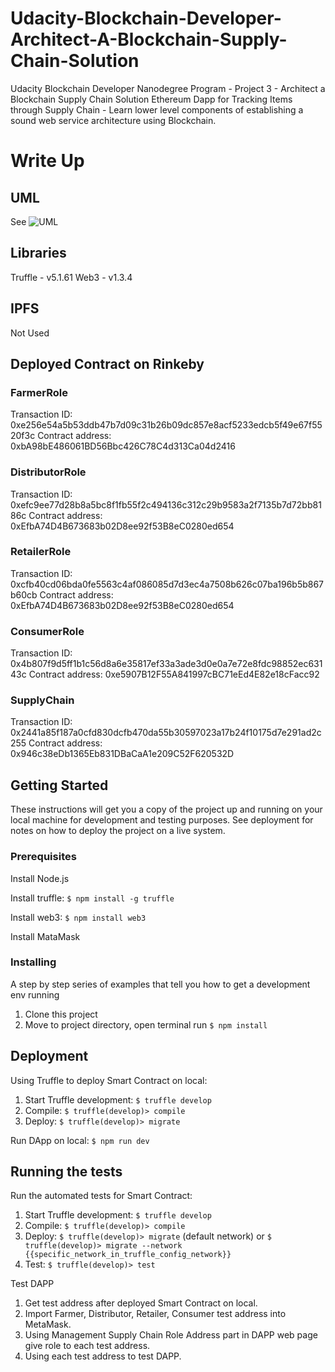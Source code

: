 # Udacity-Blockchain-Developer-Architect-A-Blockchain-Supply-Chain-Solution

Udacity Blockchain Developer Nanodegree Program - Project 3 - Architect a Blockchain Supply Chain Solution
Ethereum Dapp for Tracking Items through Supply Chain - Learn lower level components of establishing a sound web service architecture using Blockchain.

# Write Up
## UML 
See ![UML](./UML)
## Libraries 
Truffle - v5.1.61
Web3 - v1.3.4
## IPFS
Not Used

## Deployed Contract on Rinkeby

### FarmerRole
Transaction ID: 0xe256e54a5b53ddb47b7d09c31b26b09dc857e8acf5233edcb5f49e67f5520f3c
Contract address: 0xbA98bE486061BD56Bbc426C78C4d313Ca04d2416

### DistributorRole
Transaction ID: 0xefc9ee77d28b8a5bc8f1fb55f2c494136c312c29b9583a2f7135b7d72bb8186c
Contract address: 0xEfbA74D4B673683b02D8ee92f53B8eC0280ed654

### RetailerRole
Transaction ID: 0xcfb40cd06bda0fe5563c4af086085d7d3ec4a7508b626c07ba196b5b867b60cb
Contract address: 0xEfbA74D4B673683b02D8ee92f53B8eC0280ed654

### ConsumerRole
Transaction ID: 0x4b807f9d5ff1b1c56d8a6e35817ef33a3ade3d0e0a7e72e8fdc98852ec63143c
Contract address: 0xe5907B12F55A841997cBC71eEd4E82e18cFacc92

### SupplyChain
Transaction ID: 0x2441a85f187a0cfd830dcfb470da55b30597023a17b24f10175d7e291ad2c255
Contract address: 0x946c38eDb1365Eb831DBaCaA1e209C52F620532D


## Getting Started

These instructions will get you a copy of the project up and running on your local machine for development and testing purposes. See deployment for notes on how to deploy the project on a live system.

### Prerequisites

Install Node.js

Install truffle: ```$ npm install -g truffle```

Install web3: ```$ npm install web3```

Install MataMask

### Installing

A step by step series of examples that tell you how to get a development env running

1. Clone this project
2. Move to project directory, open terminal run ```$ npm install```


## Deployment

Using Truffle to deploy Smart Contract on local:
1. Start Truffle development: ```$ truffle develop```
2. Compile: ```$ truffle(develop)> compile```
3. Deploy: ```$ truffle(develop)> migrate```

Run DApp on local:
```$ npm run dev```


## Running the tests

Run the automated tests for Smart Contract:
1. Start Truffle development: ```$ truffle develop```
2. Compile: ```$ truffle(develop)> compile```
3. Deploy: ```$ truffle(develop)> migrate``` (default network) or ```$ truffle(develop)> migrate --network {{specific_network_in_truffle_config_network}}```
4. Test: ```$ truffle(develop)> test```


Test DAPP
1. Get test address after deployed Smart Contract on local.
2. Import Farmer, Distributor, Retailer, Consumer test address into MetaMask.
3. Using Management Supply Chain Role Address part in DAPP web page give role to each test address.
4. Using each test address to test DAPP.


